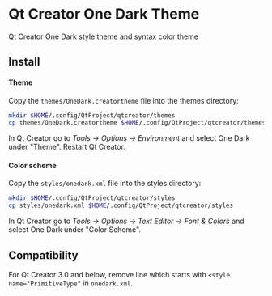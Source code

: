 # Qt Creator One Dark Theme

Qt Creator One Dark style theme and syntax color theme


## Install
#### Theme

Copy the `themes/OneDark.creatortheme` file into the themes directory:
```bash
mkdir $HOME/.config/QtProject/qtcreator/themes
cp themes/OneDark.creatortheme $HOME/.config/QtProject/qtcreator/themes
```

In Qt Creator go to _Tools -> Options -> Environment_ and
select One Dark under "Theme".
Restart Qt Creator.

#### Color scheme

Copy the `styles/onedark.xml` file into the styles directory:
```bash
mkdir $HOME/.config/QtProject/qtcreator/styles
cp styles/onedark.xml $HOME/.config/QtProject/qtcreator/styles
```

In Qt Creator go to _Tools -> Options -> Text Editor -> Font & Colors_ and
select One Dark under "Color Scheme".


## Compatibility

For Qt Creator 3.0 and below, remove line which starts with `<style name="PrimitiveType"` in `onedark.xml`.
